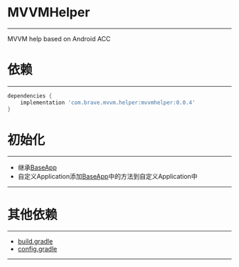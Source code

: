 # MVVMHelper
---
MVVM help based on Android ACC

# 依赖
---
```groovy
dependencies {
    implementation 'com.brave.mvvm.helper:mvvmhelper:0.0.4'
}
```

# 初始化
---
 - 继承[BaseApp](/mvvmhelper/src/main/java/com/brave/mvvm/mvvmhelper/base/BaseApp.kt)
 - 自定义Application添加[BaseApp](/mvvmhelper/src/main/java/com/brave/mvvm/mvvmhelper/base/BaseApp.kt)中的方法到自定义Application中
---

# 其他依赖
---
 - [build.gradle](/mvvmhelper/build.gradle)
 - [config.gradle](/config.gradle)
---